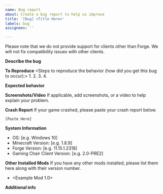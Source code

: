 ```yaml
---
name: Bug report
about: Create a bug report to help us improve
title: '[Bug] <Title Here>'
labels: bug
assignees: ''

---
```


Please note that we do not provide support for clients other than Forge.
We will not fix compatibility issues with other clients.

**Describe the bug**
<A clear and concise description of what the bug is.>

**To Reproduce**
<Steps to reproduce the behavior (how did you get this bug to occur):>
1. 
2. 
3. 
4. 

**Expected behavior**
<A clear and concise description of what you expected to happen.>

**Screenshots/Video**
If applicable, add screenshots, or a video to help explain your problem.

**Crash Report**
If your game crashed, please paste your crash report below.

```text
[Paste Here]
```

**System Information**
 - OS: [e.g. Windows 10]
 - Minecraft Version: [e.g. 1.8.9]
 - Forge Version: [e.g. 11.15.1.2318]
 - Gaming Chair Client Version: [e.g. 2.0-PRE2]

**Other Installed Mods**
If you have any other mods installed, please list them here along with their version number.
- <Example Mod 1.0>

**Additional info**
<Add any other context about the problem here.>
